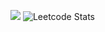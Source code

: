 ![](https://leetcard.jacoblin.cool/yashvi_sharma?cache=0)
![Leetcode Stats](https://leetcard.jacoblin.cool/yashvi_sharma?font=milonga)
